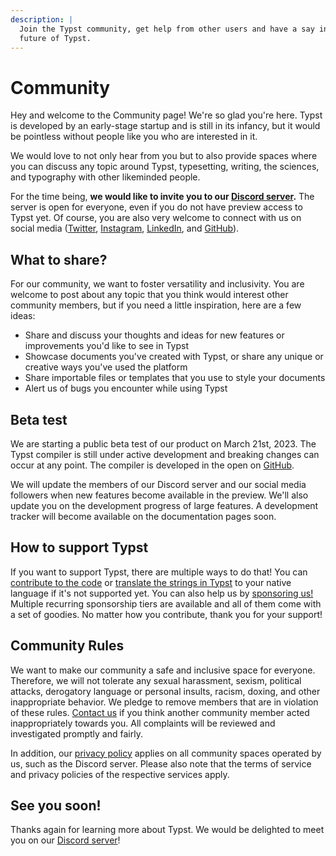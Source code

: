```yaml
---
description: |
  Join the Typst community, get help from other users and have a say in the
  future of Typst.
---
```


# Community
Hey and welcome to the Community page! We're so glad you're here. Typst is
developed by an early-stage startup and is still in its infancy, but it
would be pointless without people like you who are interested in it.

We would love to not only hear from you but to also provide spaces where you can
discuss any topic around Typst, typesetting, writing, the sciences, and
typography with other likeminded people.

For the time being, **we would like to invite you to our [Discord
server](https://discord.gg/2uDybryKPe).** The server is open for everyone, even
if you do not have preview access to Typst yet. Of course, you are also very
welcome to connect with us on social media
([Twitter](https://twitter.com/typstapp/),
[Instagram](https://instagram.com/typstapp/),
[LinkedIn](https://linkedin.com/company/typst), and
[GitHub](https://github.com/typst)).

## What to share?
For our community, we want to foster versatility and inclusivity.
You are welcome to post about any topic that you think would interest other
community members, but if you need a little inspiration, here are a few ideas:

- Share and discuss your thoughts and ideas for new features or improvements
  you'd like to see in Typst
- Showcase documents you've created with Typst, or share any unique or creative
  ways you've used the platform
- Share importable files or templates that you use to style your documents
- Alert us of bugs you encounter while using Typst

## Beta test
We are starting a public beta test of our product on March 21st, 2023.
The Typst compiler is still under active development and breaking changes can
occur at any point. The compiler is developed in the open on
[GitHub](https://github.com/typst/typst).

We will update the members of our Discord server and our social media followers
when new features become available in the preview. We'll also update you on the
development progress of large features. A development tracker will become
available on the documentation pages soon.

## How to support Typst
If you want to support Typst, there are multiple ways to do that! You can
[contribute to the code](https://github.com/typst/typst) or
[translate the strings in Typst](https://github.com/search?q=repo%3Atypst%2Ftypst+impl+LocalName+for&type=code)
to your native language if it's not supported yet. You can also help us by
[sponsoring us!](https://github.com/sponsors/typst) Multiple recurring
sponsorship tiers are available and all of them come with a set of goodies.
No matter how you contribute, thank you for your support!

## Community Rules
We want to make our community a safe and inclusive space for everyone.
Therefore, we will not tolerate any sexual harassment, sexism, political
attacks, derogatory language or personal insults, racism, doxing, and other
inappropriate behavior. We pledge to remove members that are in violation of
these rules. [Contact us](https://typst.app/contact/) if you think another
community member acted inappropriately towards you. All complaints will be
reviewed and investigated promptly and fairly.

In addition, our [privacy policy](https://typst.app/privacy/) applies on all
community spaces operated by us, such as the Discord server. Please also note
that the terms of service and privacy policies of the respective services apply.

## See you soon!
Thanks again for learning more about Typst. We would be delighted to meet you on
our [Discord server](https://discord.gg/2uDybryKPe)!
